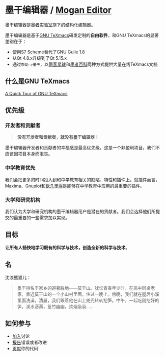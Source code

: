 # 墨干编辑器 / [Mogan Editor](README.md)
墨干编辑器是[墨者实验室](https://gitee.com/XmacsLabs)旗下的结构化编辑器。

墨干编辑器是基于[GNU TeXmacs](http://www.texmacs.org/tmweb/home/welcome.en.html)研发定制的**自由软件**，和GNU TeXmacs的显著差别在于：
+ 使用S7 Scheme替代了GNU Guile 1.8
+ 从Qt 4.8.x升级到了Qt 5.15.x
+ 通过`帮助->墨干`，以[墨客星球](https://gitee.com/XmacsLabs/planet)和[墨者百科](https://gitee.com/XmacsLabs/tmmlwiki)两种方式提供大量在线TeXmacs文档

## 什么是GNU TeXmacs
[A Quick Tour of GNU TeXmacs](https://www.zhihu.com/zvideo/1399501992717332480)

## 优先级
### 开发者和贡献者
> **没有开发者和贡献者，就没有墨干编辑器！**

墨干编辑器开发者和贡献者的幸福感是最高优先级。这是一个非盈利项目，我们不应该因项目本身而沮丧。

### 中学教育优先
我们会把更多的时间投入到和中学教育相关的缺陷、特性和插件上。就插件而言，Maxima、Gnuplot和[欧几里得](http://www.eukleides.org/overview.html)是能够在中学教育中应用的最重要的插件。

### 大学和研究机构
我们认为大学和研究机构的墨干编辑器用户是潜在的贡献者。我们会选择他们所提交的最重要的一些需求加以实现。

## 目标
**让所有人畅快地学习既有的科学与技术，创造全新的科学与技术**。

## 名
沈浪熊猫儿：

> 墨干得名于家乡的避暑胜地——莫干山。犹忆青春年少时，在高中同桌老家，靠近莫干山的一个小山村里面，住过一晚上。傍晚，我们就在屋后小溪里面洗澡。清晨，我们跟着他在山上兜兜转转挖笋。中午，一起吃刚挖好的笋。溪水潺潺，篁竹幽幽，炊烟袅袅……


## 如何参与
+ [加入](https://github.com/XmacsLabs/mogan/discussions)讨论
+ [报告](https://gitee.com/XmacsLabs/mogan/issues)错误或者改进
+ [贡献](https://github.com/XmacsLabs/mogan/pulls)你的代码

